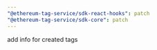 ```yaml
---
"@ethereum-tag-service/sdk-react-hooks": patch
"@ethereum-tag-service/sdk-core": patch
---
```


add info for created tags
